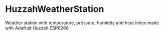 # HuzzahWeatherStation
Weather station with temperature, pressure, humidity and heat index made with Adafruit Huzzah ESP8266
